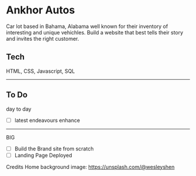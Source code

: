 # Ankhor Autos

Car lot based in Bahama, Alabama well known for their inventory of interesting and unique vehichles. Build a website that best tells their story and invites the right customer.

## Tech

HTML, CSS, Javascript, SQL

---

## To Do

day to day

- [ ] latest endeavours enhance

---

BIG

- [ ] Build the Brand site from scratch
- [ ] Landing Page Deployed

Credits
Home background image:
https://unsplash.com/@wesleyshen
